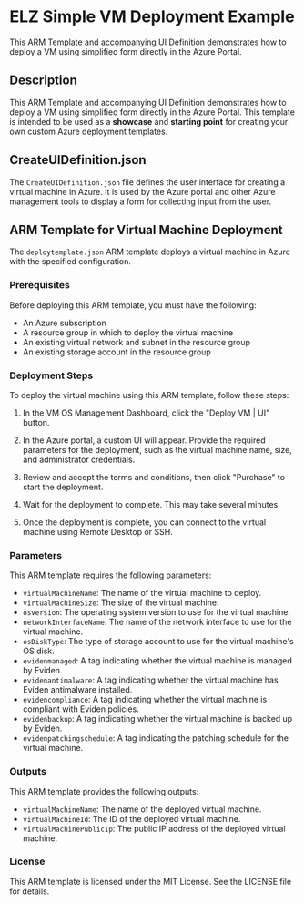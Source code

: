 # ELZ Simple VM Deployment Example
This ARM Template and accompanying UI Definition demonstrates how to deploy a VM using simplified form directly in the Azure Portal.

## Description
This ARM Template and accompanying UI Definition demonstrates how to deploy a VM using simplified form directly in the Azure Portal. This template is intended to be used as a **showcase** and **starting point** for creating your own custom Azure deployment templates.

## CreateUIDefinition.json
The `CreateUIDefinition.json` file defines the user interface for creating a virtual machine in Azure. It is used by the Azure portal and other Azure management tools to display a form for collecting input from the user.

## ARM Template for Virtual Machine Deployment
The `deploytemplate.json` ARM template deploys a virtual machine in Azure with the specified configuration.

### Prerequisites
Before deploying this ARM template, you must have the following:

- An Azure subscription
- A resource group in which to deploy the virtual machine
- An existing virtual network and subnet in the resource group
- An existing storage account in the resource group

### Deployment Steps
To deploy the virtual machine using this ARM template, follow these steps:

1. In the VM OS Management Dashboard, click the "Deploy VM | UI" button.

1. In the Azure portal, a custom UI will appear. Provide the required parameters for the deployment, such as the virtual machine name, size, and administrator credentials.

1. Review and accept the terms and conditions, then click "Purchase" to start the deployment.

1. Wait for the deployment to complete. This may take several minutes.

1. Once the deployment is complete, you can connect to the virtual machine using Remote Desktop or SSH.

### Parameters
This ARM template requires the following parameters:

- `virtualMachineName`: The name of the virtual machine to deploy.
- `virtualMachineSize`: The size of the virtual machine.
- `osversion`: The operating system version to use for the virtual machine.
- `networkInterfaceName`: The name of the network interface to use for the virtual machine.
- `osDiskType`: The type of storage account to use for the virtual machine's OS disk.
- `evidenmanaged`: A tag indicating whether the virtual machine is managed by Eviden.
- `evidenantimalware`: A tag indicating whether the virtual machine has Eviden antimalware installed.
- `evidencompliance`: A tag indicating whether the virtual machine is compliant with Eviden policies.
- `evidenbackup`: A tag indicating whether the virtual machine is backed up by Eviden.
- `evidenpatchingschedule`: A tag indicating the patching schedule for the virtual machine.

### Outputs
This ARM template provides the following outputs:

- `virtualMachineName`: The name of the deployed virtual machine.
- `virtualMachineId`: The ID of the deployed virtual machine.
- `virtualMachinePublicIp`: The public IP address of the deployed virtual machine.

### License
This ARM template is licensed under the MIT License. See the LICENSE file for details.